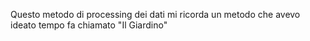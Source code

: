 Questo metodo di processing dei dati mi ricorda un metodo che avevo ideato tempo fa chiamato "Il Giardino"